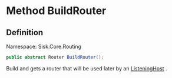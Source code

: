 # Method BuildRouter

## Definition
Namespace: Sisk.Core.Routing

```csharp
public abstract Router BuildRouter();
```

Build and gets a router that will be used later by an [ListeningHost](/spec/Sisk/Core/Http/ListeningHost) .


